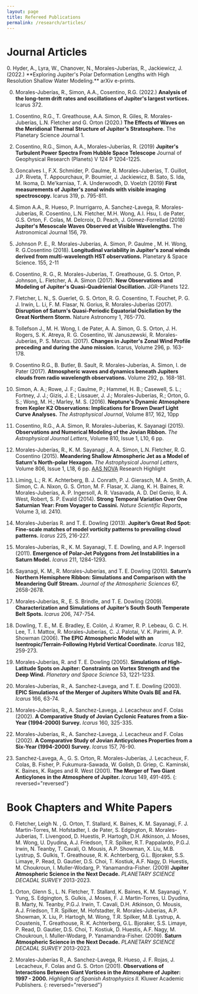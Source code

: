 ```yaml
---
layout: page
title: Refereed Publications
permalink: /research/articles/
---
```


<h1> Journal Articles </h1>
0. Hyder, A., Lyra, W., Chanover, N., Morales-Juberías, R., Jackiewicz, J. (2022.) **Exploring Jupiter's Polar Deformation Lengths with High Resolution Shallow Water Modeling.** arXiv e-prints.

0. Morales-Juberías, R., Simon, A.A., Cosentino, R.G. (2022.) **Analysis of the long-term drift rates and oscillations of Jupiter's largest vortices.** Icarus 372.

0. Cosentino, R.G., T. Greathouse, A.A. Simon, R. Giles, R. Morales-Juberías, L.N. Fletcher and G. Orton (2020.) **The Effects of Waves on the Meridional Thermal Structure of Jupiter's Stratosphere.** The Planetary Science Journal 1.  

0.  Cosentino, R.G., Simon, A.A., Morales-Juberías, R. (2019) **Jupiter's Turbulent Power Spectra From Hubble Space Telescope** Journal of Geophysical Research (Planets) V 124 P 1204-1225.

0. Goncalves I., F.X. Schmider, P. Gaulme, R. Morales-Juberías, T. Guillot, J.P. Riveta, T. Appourchaux, P. Boumier, J. Jackiewicz, B. Sato, S. Ida, M. Ikoma, D. Me'karniaa, T. A. Underwoodh, D. Voelzh (2019) **First measurements of Jupiter's zonal winds with visible imaging spectroscopy.** Icarus 319, p. 795-811.

0. Simon A.A., R. Hueso, P. Inurrigarro, A. Sanchez-Lavega, R. Morales-Juberías, R. Cosentino, L.N. Fletcher, M.H. Wong, A.I. Hsu, I. de Pater, G.S. Orton, F. Colas, M. Delcroix, D. Peach, J. Gómez-Forrellad (2018) **Jupiter's Mesoscale Waves Observed at Visible Wavelengths.** The Astronomical Journal 156, 79.

0. Johnson P. E., R. Morales-Juberías, A. Simon, P. Gaulme , M. H. Wong, R. G.Cosentino (2018). **Longitudinal variability in Jupiter's zonal winds derived from multi-wavelength HST observations.** Planetary & Space Science. 155, 2-11 

0. Cosentino, R. G., R. Morales-Juberías, T. Greathouse, G. S. Orton, P. Johnson, L. Fletcher, A. A. Simon (2017). **New Observations and Modeling of Jupiter's Quasi-Quadrienial Oscillation.** JGR-Planets 122.

0. Fletcher, L. N., S. Guerlet, G. S. Orton, R. G. Cosentino, T. Fouchet, P. G. J. Irwin, L. Li, F. M. Flasar, N. Gorius, R. Morales-Juberías (2017). **Disruption of Saturn's Quasi-Periodic Equatorial Osicllation by the Great Northern Storm.** Nature Astronomy 1, 765-770.

0. Tollefson J., M. H. Wong, I. de Pater, A. A. Simon, G. S. Orton, J. H. Rogers, S. K. Atreya, R. G. Cosentino, W. Januszewski, R. Morales-Juberías, P. S. Marcus. (2017). **Changes in Jupiter's Zonal Wind Profile preceding and during the Juno mission.** Icarus, Volume 296, p. 163-178.

0. Cosentino R.G., B. Butler, B. Sault, R. Morales-Juberías, A. Simon, I. de Pater (2017). **Atmospheric waves and dynamics beneath Jupiters clouds from radio wavelength observations.** Volume 292, p. 168-181.

0. Simon, A. A.; Rowe, J. F.; Gaulme, P.; Hammel, H. B.; Casewell, S. L.; Fortney, J. J.; Gizis, J. E.; Lissauer, J. J.; Morales-Juberías, R.; Orton, G. S.; Wong, M. H.; Marley, M. S. (2016). **Neptune's Dynamic Atmosphere from Kepler K2 Observations: Implications for Brown Dwarf Light Curve Analyses.** *The Astrophysical Journal*, Volume 817, 162, 10pp

0. Cosentino, R.G., A.A. Simon, R. Morales-Juberías, K. Sayanagi (2015).  **Observations and Numerical Modeling of the Jovian Ribbon.** *The Astrophysical Journal Letters*, Volume 810, Issue 1, L10, 6 pp.

0. Morales-Juberías, R., K. M. Sayanagi , A. A. Simon, L.N. Fletcher,  R. G. Cosentino (2015). **Meandering Shallow Atmospheric Jet as a Model of Saturn's North-polar Hexagon.** *The Astrophysical Journal Letters*, Volume 806, Issue 1, L18, 6 pp. <a href="http://aasnova.org/2015/08/21/an-explanation-for-saturns-hexagon/" target="_blank">AAS NOVA</a> Research Highlight

0. Liming, L.; R. K. Achterberg, B. J. Conrath, P. J. Gierasch, M. A. Smith, A. Simon, C. A. Nixon, G. S. Orton, M. F. Flasar, X. Jiang, K. H. Baines, R. Morales-Juberías, A. P. Ingersoll, A. R. Vasavada, A. D. Del Genio, R. A. West, Robert,  S. P. Ewald (2014). **Strong Temporal Variation Over One Saturnian Year: From Voyager to Cassini.** *Nature Scientific Reports*, Volume 3, id. 2410.

0. Morales-Juberías R. and T. E. Dowling (2013). **Jupiter’s Great Red Spot: Fine-scale matches of model vorticity patterns to prevailing cloud patterns.** *Icarus* 225, 216-227.

0. Morales-Juberías, R., K. M. Sayanagi, T. E. Dowling, and A.P. Ingersoll (2011). **Emergence of Polar-Jet Polygons from Jet Instabilities in a Saturn Model.** *Icarus* 211, 1284-1293.

0. Sayanagi, K. M., R. Morales-Juberías, and T. E. Dowling (2010). **Saturn’s Northern Hemisphere Ribbon: Simulations and Comparison with the Meandering Gulf Stream.** *Journal of the Atmospheric Sciences* 67, 2658-2678. 

0. Morales-Juberías, R., E. S. Brindle, and T. E. Dowling (2009). **Characterization and Simulations of Jupiter’s South South Temperate Belt Spots.** *Icarus* 206, 747-754. 

0. Dowling, T. E., M. E. Bradley, E. Colón, J. Kramer, R. P. Lebeau, G. C. H. Lee, T. I. Mattox, R. Morales-Juberías, C. J. Palotai, V. K. Parimi, A. P. Showman (2006). **The EPIC Atmospheric Model with an Isentropic/Terrain-Following Hybrid Vertical Coordinate.** *Icarus* 182, 259-273. 

0. Morales-Juberías, R. and T. E. Dowling (2005). **Simulations of High-Latitude Spots on Jupiter: Constraints on Vortex Strength and the Deep Wind.** *Planetary and Space Science* 53, 1221-1233. 

0. Morales-Juberías, R., A. Sanchez-Lavega, and T. E. Dowling (2003). **EPIC Simulations of the Merger of Jupiters White Ovals BE and FA.** *Icarus* 166, 63-74. 

0. Morales-Juberías, R., A. Sanchez-Lavega, J. Lecacheux and F. Colas (2002). **A Comparative Study of Jovian Cyclonic Features from a Six-Year (1994-2000) Survey.** *Icarus* 160, 325-335. 

0. Morales-Juberías, R., A. Sanchez-Lavega, J. Lecacheux and F. Colas (2002). **A Comparative Study of Jovian Anticyclones Properties from a Six-Year (1994-2000) Survey.** *Icarus* 157, 76-90. 

0. Sanchez-Lavega, A., G. S. Orton, R. Morales-Juberías, J. Lecacheux, F. Colas, B. Fisher, P. Fukumura-Sawada, W. Golish, D. Griep, C. Kaminski, K. Baines, K. Rages and R. West (2001). **The Merger of Two Giant Anticylones in the Atmosphere of Jupiter.** *Icarus* 149, 491-495.
{: reversed="reversed"}

<h1> Book Chapters and White Papers </h1>

0. Fletcher, Leigh N. , G. Orton, T. Stallard, K. Baines, K. M. Sayanagi, F. J. Martin-Torres, M. Hofstadter, I. de Pater, S. Edgington, R. Morales-Juberias, T. Livengood, D. Huestis, P. Hartogh, D.H. Atkinson, J. Moses, M. Wong, U. Dyudina, A.J. Friedson, T.R. Spilker, R.T. Pappalardo, P.G.J. Irwin, N. Teanby, T. Cavali, O. Mousis, A.P. Showman, X. Liu, M.B. Lystrup, S. Gulkis, T. Greathouse, R. K. Achterberg, G.L. Bjoraker, S.S. Limaye, P. Read, D. Gautier, D.S. Choi, T. Kostiuk, A.F. Nagy, D. Huestis, M. Choukroun, I. Muller-Wodarg, P. Yanamandra-Fisher. (2009) **Jupiter Atmospheric Science in the Next Decade.** *PLANETARY SCIENCE DECADAL SURVEY* 2013-2023. 

0. Orton, Glenn S., L. N. Fletcher, T. Stallard, K. Baines, K. M. Sayanagi, Y. Yung, S. Edgington, S. Gulkis, J. Moses, F. J. Martin-Torres, U. Dyudina, B. Marty, N. Teanby, P.G.J. Irwin, T. Cavali, D.H. Atkinson, O. Mousis, A.J. Friedson, T.R. Spilker, M. Hofstadter, R. Morales-Juberias, A.P. Showman, X. Liu, P. Hartogh, M. Wong, T.R. Spilker, M.B. Lystrup, A. Coustenis, T. Greathouse, R. K. Achterberg, G.L. Bjoraker, S.S. Limaye, P. Read, D. Gautier, D.S. Choi, T. Kostiuk, D. Huestis, A.F. Nagy, M. Choukroun, I. Muller-Wodarg, P. Yanamandra-Fisher. (2009). **Saturn Atmospheric Science in the Next Decade.** *PLANETARY SCIENCE DECADAL SURVEY* 2013-2023. 

0. Morales-Juberías R., A. Sanchez-Lavega, R. Hueso, J. F. Rojas, J. Lecacheux, F. Colas and G. S. Orton (2001). **Observations of Interactions Between Giant Vortices in the Atmosphere of Jupiter: 1997 - 2000.** *Highlights of Spanish Astrophysics II.* Kluwer Academic Publishers.
{: reversed="reversed"}
